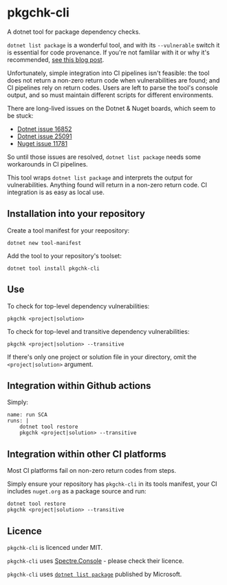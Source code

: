 # pkgchk-cli

A dotnet tool for package dependency checks.

`dotnet list package` is a wonderful tool, and with its `--vulnerable` switch it is essential for code provenance. If you're not famlilar with it or why it's recommended, [see this blog post](https://devblogs.microsoft.com/nuget/how-to-scan-nuget-packages-for-security-vulnerabilities/).

Unfortunately, simple integration into CI pipelines isn't feasible: the tool does not return a non-zero return code when vulnerabilities are found; and CI pipelines rely on return codes. Users are left to parse the tool's console output, and so must maintain different scripts for different environments.

There are long-lived issues on the Dotnet & Nuget boards, which seem to be stuck:
- [Dotnet issue 16852](https://github.com/dotnet/sdk/issues/16852)
- [Dotnet issue 25091](https://github.com/dotnet/sdk/issues/25091)
- [Nuget issue 11781](https://github.com/NuGet/Home/issues/11781)

So until those issues are resolved, `dotnet list package` needs some workarounds in CI pipelines.

This tool wraps `dotnet list package` and interprets the output for vulnerabilities. Anything found will return in a non-zero return code. CI integration is as easy as local use.

## Installation into your repository

Create a tool manifest for your reepository:

```dotnet new tool-manifest```

Add the tool to your repository's toolset:

```dotnet tool install pkgchk-cli```

## Use

To check for top-level dependency vulnerabilities:

```pkgchk <project|solution>```

To check for top-level and transitive dependency vulnerabilities:

```pkgchk <project|solution> --transitive```

If there's only one project or solution file in your directory, omit the `<project|solution>` argument.


## Integration within Github actions

Simply:

```
name: run SCA
runs: |
    dotnet tool restore
    pkgchk <project|solution> --transitive
```

## Integration within other CI platforms

Most CI platforms fail on non-zero return codes from steps. 

Simply ensure your repository has `pkgchk-cli` in its tools manifest, your CI includes `nuget.org` as a package source and run:

```
dotnet tool restore
pkgchk <project|solution> --transitive
```


## Licence

`pkgchk-cli` is licenced under MIT.

`pkgchk-cli` uses [Spectre.Console](https://spectreconsole.net/) - please check their licence.

`pkgchk-cli` uses [`dotnet list package`](https://learn.microsoft.com/en-us/dotnet/core/tools/dotnet-list-package) published by Microsoft.